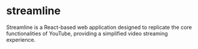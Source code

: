# streamline
Streamline is a React-based web application designed to replicate the core functionalities of YouTube, providing a simplified video streaming experience.
